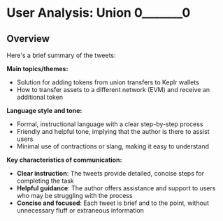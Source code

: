 # User Analysis: Union 0_______0

## Overview

Here's a brief summary of the tweets:

**Main topics/themes:**

* Solution for adding tokens from union transfers to Keplr wallets
* How to transfer assets to a different network (EVM) and receive an additional token

**Language style and tone:**

* Formal, instructional language with a clear step-by-step process
* Friendly and helpful tone, implying that the author is there to assist users
* Minimal use of contractions or slang, making it easy to understand

**Key characteristics of communication:**

* **Clear instruction**: The tweets provide detailed, concise steps for completing the task
* **Helpful guidance**: The author offers assistance and support to users who may be struggling with the process
* **Concise and focused**: Each tweet is brief and to the point, without unnecessary fluff or extraneous information